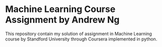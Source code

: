 # Machine Learning Course Assignment by Andrew Ng
This repository contain my solution of assignment in Machine Learning course by Standford University through Coursera implemented in python.